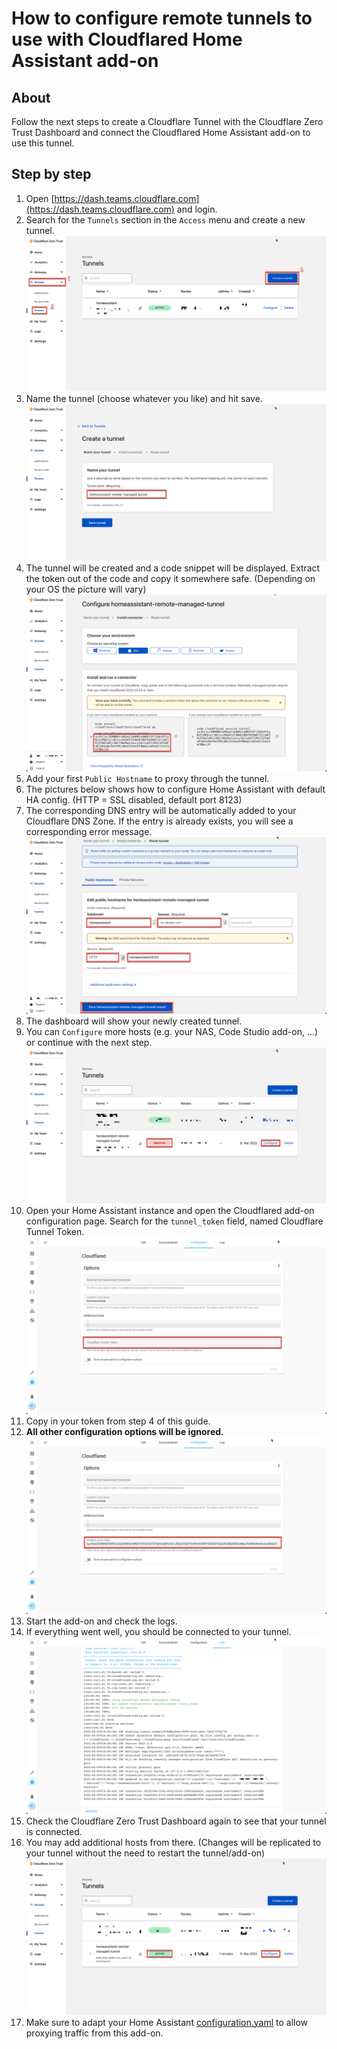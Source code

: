 # How to configure remote tunnels to use with Cloudflared Home Assistant add-on

## About

Follow the next steps to create a Cloudflare Tunnel with the
Cloudflare Zero Trust Dashboard and connect the Cloudflared Home Assistant add-on
to use this tunnel.

## Step by step

1. Open [https://dash.teams.cloudflare.com](https://dash.teams.cloudflare.com)
   and login.
1. Search for the `Tunnels` section in the `Access` menu and create a new tunnel.
   ![Step 1](images/1.png)
1. Name the tunnel (choose whatever you like) and hit save.
   ![Step 2](images/2.png)
1. The tunnel will be created and a code snippet will be displayed. Extract the
   token out of the code and copy it somewhere safe. (Depending on your OS the
   picture will vary)
   ![Step 3](images/3.png)
1. Add your first `Public Hostname` to proxy through the tunnel.
1. The pictures below shows how to configure Home Assistant with default HA config.
   (HTTP = SSL disabled, default port 8123)
1. The corresponding DNS entry will be automatically added to your Cloudflare DNS
   Zone. If the entry is already exists, you will
   see a corresponding error message.
   ![Step 4](images/4.png)
1. The dashboard will show your newly created tunnel.
1. You can `Configure` more hosts (e.g. your NAS, Code Studio add-on, ...)
   or continue with the next step.
   ![Step 5](images/5.png)
1. Open your Home Assistant instance and open the Cloudflared add-on configuration
   page. Search for the `tunnel_token` field, named Cloudflare Tunnel Token.
   ![Step 6](images/6.png)
1. Copy in your token from step 4 of this guide.
1. **All other configuration options will be ignored.**
   ![Step 7](images/7.png)
1. Start the add-on and check the logs.
1. If everything went well, you should be connected to your tunnel.
   ![Step 8](images/8.png)
1. Check the Cloudflare Zero Trust Dashboard again to see that your tunnel is
   connected.
1. You may add additional hosts from there. (Changes will be replicated to your
   tunnel without the need to restart the tunnel/add-on)
   ![Step 9](images/9.png)
1. Make sure to adapt your Home Assistant
   [configuration.yaml](../cloudflared/DOCS.md#configurationyaml)
   to allow proxying traffic from this add-on.
